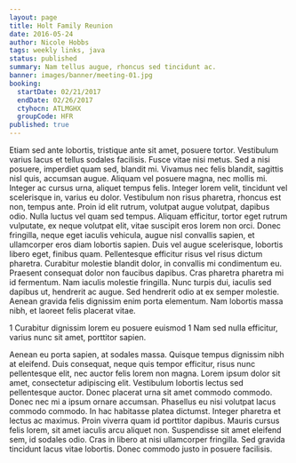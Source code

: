 ```yaml
---
layout: page
title: Holt Family Reunion
date: 2016-05-24
author: Nicole Hobbs
tags: weekly links, java
status: published
summary: Nam tellus augue, rhoncus sed tincidunt ac.
banner: images/banner/meeting-01.jpg
booking:
  startDate: 02/21/2017
  endDate: 02/26/2017
  ctyhocn: ATLMGHX
  groupCode: HFR
published: true
---
```

Etiam sed ante lobortis, tristique ante sit amet, posuere tortor. Vestibulum varius lacus et tellus sodales facilisis. Fusce vitae nisi metus. Sed a nisi posuere, imperdiet quam sed, blandit mi. Vivamus nec felis blandit, sagittis nisl quis, accumsan augue. Aliquam vel posuere magna, nec mollis mi. Integer ac cursus urna, aliquet tempus felis. Integer lorem velit, tincidunt vel scelerisque in, varius eu dolor.
Vestibulum non risus pharetra, rhoncus est non, tempus ante. Proin id elit rutrum, volutpat augue volutpat, dapibus odio. Nulla luctus vel quam sed tempus. Aliquam efficitur, tortor eget rutrum vulputate, ex neque volutpat elit, vitae suscipit eros lorem non orci. Donec fringilla, neque eget iaculis vehicula, augue nisl convallis sapien, et ullamcorper eros diam lobortis sapien. Duis vel augue scelerisque, lobortis libero eget, finibus quam. Pellentesque efficitur risus vel risus dictum pharetra. Curabitur molestie blandit dolor, in convallis mi condimentum eu. Praesent consequat dolor non faucibus dapibus. Cras pharetra pharetra mi id fermentum. Nam iaculis molestie fringilla. Nunc turpis dui, iaculis sed dapibus ut, hendrerit ac augue. Sed hendrerit odio at ex semper molestie. Aenean gravida felis dignissim enim porta elementum. Nam lobortis massa nibh, et laoreet felis placerat vitae.

1 Curabitur dignissim lorem eu posuere euismod
1 Nam sed nulla efficitur, varius nunc sit amet, porttitor sapien.

Aenean eu porta sapien, at sodales massa. Quisque tempus dignissim nibh at eleifend. Duis consequat, neque quis tempor efficitur, risus nunc pellentesque elit, nec auctor felis lorem non magna. Lorem ipsum dolor sit amet, consectetur adipiscing elit. Vestibulum lobortis lectus sed pellentesque auctor. Donec placerat urna sit amet commodo commodo. Donec nec mi a ipsum ornare accumsan. Phasellus eu nisi volutpat lacus commodo commodo. In hac habitasse platea dictumst.
Integer pharetra et lectus ac maximus. Proin viverra quam id porttitor dapibus. Mauris cursus felis lorem, sit amet iaculis arcu aliquet non. Suspendisse sit amet eleifend sem, id sodales odio. Cras in libero at nisi ullamcorper fringilla. Sed gravida tincidunt lacus vitae lobortis. Donec commodo justo in posuere facilisis.
